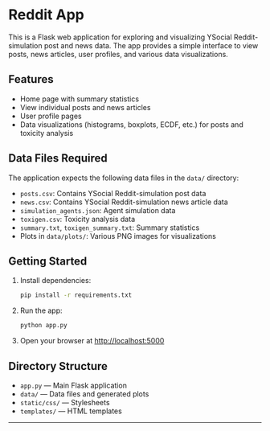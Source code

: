# Reddit App

This is a Flask web application for exploring and visualizing YSocial Reddit- simulation post and news data. The app provides a simple interface to view posts, news articles, user profiles, and various data visualizations.

## Features

- Home page with summary statistics
- View individual posts and news articles
- User profile pages
- Data visualizations (histograms, boxplots, ECDF, etc.) for posts and toxicity analysis

## Data Files Required
The application expects the following data files in the `data/` directory:
- `posts.csv`: Contains YSocial Reddit-simulation post data
- `news.csv`: Contains YSocial Reddit-simulation news article data
- `simulation_agents.json`: Agent simulation data
- `toxigen.csv`: Toxicity analysis data
- `summary.txt`, `toxigen_summary.txt`: Summary statistics
- Plots in `data/plots/`: Various PNG images for visualizations

## Getting Started
1. Install dependencies:
   ```sh
   pip install -r requirements.txt
   ```
2. Run the app:
   ```sh
   python app.py
   ```
3. Open your browser at [http://localhost:5000](http://localhost:5000)

## Directory Structure
- `app.py` — Main Flask application
- `data/` — Data files and generated plots
- `static/css/` — Stylesheets
- `templates/` — HTML templates

---

